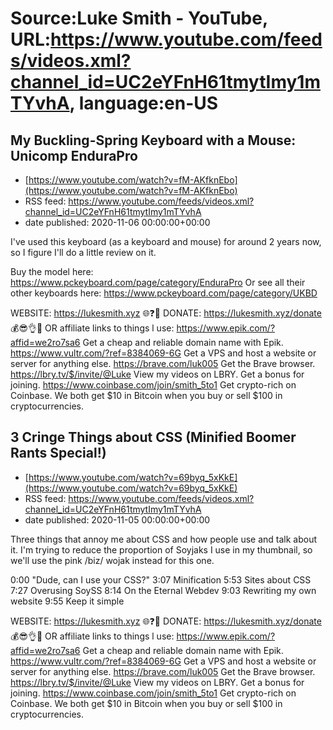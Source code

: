# Source:Luke Smith - YouTube, URL:https://www.youtube.com/feeds/videos.xml?channel_id=UC2eYFnH61tmytImy1mTYvhA, language:en-US

## My Buckling-Spring Keyboard with a Mouse: Unicomp EnduraPro
 - [https://www.youtube.com/watch?v=fM-AKfknEbo](https://www.youtube.com/watch?v=fM-AKfknEbo)
 - RSS feed: https://www.youtube.com/feeds/videos.xml?channel_id=UC2eYFnH61tmytImy1mTYvhA
 - date published: 2020-11-06 00:00:00+00:00

I've used this keyboard (as a keyboard and mouse) for around 2 years now, so I figure I'll do a little review on it.

Buy the model here: https://www.pckeyboard.com/page/category/EnduraPro
Or see all their other keyboards here: https://www.pckeyboard.com/page/category/UKBD

WEBSITE: https://lukesmith.xyz 🌐❓🔎
DONATE: https://lukesmith.xyz/donate 💰😎👌💯
OR affiliate links to things l use:
https://www.epik.com/?affid=we2ro7sa6 Get a cheap and reliable domain name with Epik.
https://www.vultr.com/?ref=8384069-6G Get a VPS and host a website or server for anything else.
https://brave.com/luk005 Get the Brave browser.
https://lbry.tv/$/invite/@Luke View my videos on LBRY. Get a bonus for joining.
https://www.coinbase.com/join/smith_5to1 Get crypto-rich on Coinbase. We both get $10 in Bitcoin when you buy or sell $100 in cryptocurrencies.

## 3 Cringe Things about CSS (Minified Boomer Rants Special!)
 - [https://www.youtube.com/watch?v=69byq_5xKkE](https://www.youtube.com/watch?v=69byq_5xKkE)
 - RSS feed: https://www.youtube.com/feeds/videos.xml?channel_id=UC2eYFnH61tmytImy1mTYvhA
 - date published: 2020-11-05 00:00:00+00:00

Three things that annoy me about CSS and how people use and talk about it. I'm trying to reduce the proportion of Soyjaks I use in my thumbnail, so we'll use the pink /biz/ wojak instead for this one.

0:00 "Dude, can I use your CSS?"
3:07 Minification
5:53 Sites about CSS
7:27 Overusing SoySS
8:14 On the Eternal Webdev
9:03 Rewriting my own website
9:55 Keep it simple

WEBSITE: https://lukesmith.xyz 🌐❓🔎
DONATE: https://lukesmith.xyz/donate 💰😎👌💯
OR affiliate links to things l use:
https://www.epik.com/?affid=we2ro7sa6 Get a cheap and reliable domain name with Epik.
https://www.vultr.com/?ref=8384069-6G Get a VPS and host a website or server for anything else.
https://brave.com/luk005 Get the Brave browser.
https://lbry.tv/$/invite/@Luke View my videos on LBRY. Get a bonus for joining.
https://www.coinbase.com/join/smith_5to1 Get crypto-rich on Coinbase. We both get $10 in Bitcoin when you buy or sell $100 in cryptocurrencies.

